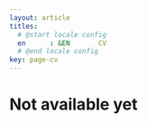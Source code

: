 ```yaml
---
layout: article
titles:
  # @start locale config
  en      : &EN       CV
  # @end locale config
key: page-cv
---
```


# Not available yet